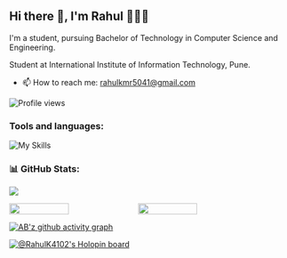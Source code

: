 ## Hi there 👋, I'm Rahul 👩🏻‍💻
I'm a student, pursuing Bachelor of Technology in Computer Science and Engineering.

Student at International Institute of Information Technology, Pune.

- 📫 How to reach me: rahulkmr5041@gmail.com

![Profile views](https://gpvc.arturio.dev/RahulK4102)  



<h3 align="left">Tools and languages: </h3>

![My Skills](https://skillicons.dev/icons?i=c,cpp,py,php,html,css,js,react,nodejs,express,mongodb,mysql,git,github)

### 📊 GitHub Stats:

![](https://github-readme-stats.vercel.app/api/top-langs/?username=RahulK4102&theme=gotham&hide_border=false&include_all_commits=false&count_private=false&layout=compact)

<div style="display: flex; flex-direction: row;">

<img width="46%" src="https://github-readme-stats.vercel.app/api?username=RahulK4102&theme=gotham&hide_border=false&include_all_commits=false&count_private=false" />

<img width="46%" src="https://github-readme-streak-stats.herokuapp.com/?user=RahulK4102&theme=gotham&hide_border=false" />

</div>

[![AB'z github activity graph](https://activity-graph.herokuapp.com/graph?username=RahulK4102&theme=gotham)](https://github.com/RahulK4102)

[![@RahulK4102's Holopin board](https://holopin.io/api/user/board?user=RahulK4102)](https://holopin.io/@RahulK4102)
